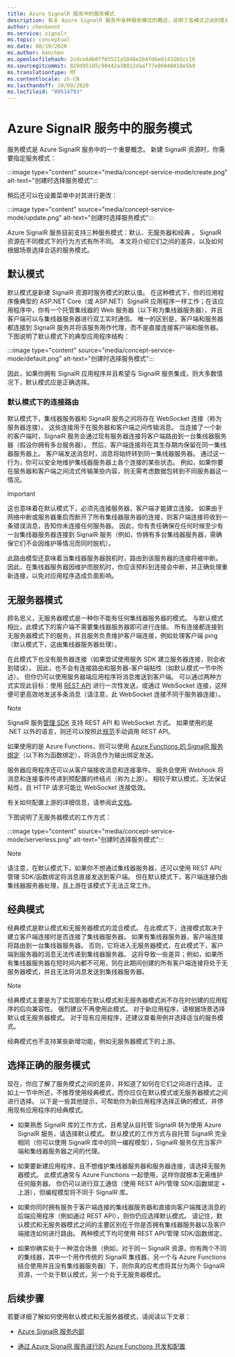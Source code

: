 ```yaml
---
title: Azure SignalR 服务中的服务模式
description: 有关 Azure SignalR 服务中各种服务模式的概述，说明了各模式之间的差异及适用的用户场景
author: chenkennt
ms.service: signalr
ms.topic: conceptual
ms.date: 08/19/2020
ms.author: kenchen
ms.openlocfilehash: 2cdce64b0ff03521a5848e2b4fd6e01431b5cc16
ms.sourcegitcommit: 829d951d5c90442a38012daaf77e86046018e5b9
ms.translationtype: MT
ms.contentlocale: zh-CN
ms.lasthandoff: 10/09/2020
ms.locfileid: "89514793"
---
```

# <a name="service-mode-in-azure-signalr-service"></a>Azure SignalR 服务中的服务模式

服务模式是 Azure SignalR 服务中的一个重要概念。 新建 SignalR 资源时，你需要指定服务模式：

:::image type="content" source="media/concept-service-mode/create.png" alt-text="创建时选择服务模式":::

稍后还可以在设置菜单中对其进行更改：

:::image type="content" source="media/concept-service-mode/update.png" alt-text="创建时选择服务模式":::

Azure SignalR 服务目前支持三种服务模式：默认、无服务器和经典  。 SignalR 资源在不同模式下的行为方式有所不同。 本文将介绍它们之间的差异，以及如何根据场景选择合适的服务模式。

## <a name="default-mode"></a>默认模式

默认模式是新建 SignalR 资源时服务模式的默认值。 在这种模式下，你的应用程序像典型的 ASP.NET Core（或 ASP.NET）SignalR 应用程序一样工作；在该应用程序中，你有一个托管集线器的 Web 服务器（以下称为集线器服务器），并且客户端可以与集线器服务器进行双工实时通信。 唯一的区别是，客户端和服务器都连接到 SignalR 服务并将该服务用作代理，而不是直接连接客户端和服务器。 下图说明了默认模式下的典型应用程序结构：

:::image type="content" source="media/concept-service-mode/default.png" alt-text="创建时选择服务模式":::

因此，如果你拥有 SignalR 应用程序并且希望与 SignalR 服务集成，则大多数情况下，默认模式应是正确选择。

### <a name="connection-routing-in-default-mode"></a>默认模式下的连接路由

默认模式下，集线器服务器和 SignalR 服务之间将存在 WebSocket 连接（称为服务器连接）。 这些连接用于在服务器和客户端之间传输消息。 当连接了一个新的客户端时，SignalR 服务会通过现有服务器连接将客户端路由到一台集线器服务器（假设你拥有多台服务器）。 然后，客户端连接将在其生存期内保留在同一集线器服务器上。 客户端发送消息时，消息将始终转到同一集线器服务器。 通过这一行为，你可以安全地维护集线器服务器上各个连接的某些状态。 例如，如果你要在服务器和客户端之间流式传输某些内容，则无需考虑数据包转到不同服务器这一情况。

> [!IMPORTANT]
> 这也意味着在默认模式下，必须先连接服务器，客户端才能建立连接。 如果由于网络中断或服务器重启而断开了所有集线器服务器的连接，则客户端连接将收到一条错误消息，告知你未连接任何服务器。 因此，你有责任确保在任何时候至少有一台集线器服务器连接到 SignalR 服务（例如，你拥有多台集线器服务器，需确保它们不会因维护等情况而同时脱机）。

此路由模型还意味着当集线器服务器脱机时，路由到该服务器的连接将被中断。 因此，在集线器服务器因维护而脱机时，你应该预料到连接会中断，并正确处理重新连接，以免对应用程序造成负面影响。

## <a name="serverless-mode"></a>无服务器模式

顾名思义，无服务器模式是一种你不能有任何集线器服务器的模式。 与默认模式相比，此模式下的客户端不需要集线器服务器即可进行连接。 所有连接都连接到无服务器模式下的服务，并且服务负责维护客户端连接，例如处理客户端 ping（默认模式下，这由集线器服务器处理）。

在此模式下也没有服务器连接（如果尝试使用服务 SDK 建立服务器连接，则会收到错误）。 因此，也不会有连接路由和服务器-客户端粘性（如默认模式一节中所述）。 但你仍可以使用服务器端应用程序将消息推送到客户端。 可以通过两种方式实现此目标：使用 [REST API](https://github.com/Azure/azure-signalr/blob/dev/docs/rest-api.md) 进行一次性发送，或通过 WebSocket 连接，这样便可更高效地发送多条消息（请注意，此 WebSocket 连接不同于服务器连接）。

> [!NOTE]
> SignalR 服务[管理 SDK](https://github.com/Azure/azure-signalr/blob/dev/docs/management-sdk-guide.md) 支持 REST API 和 WebSocket 方式。 如果使用的是 .NET 以外的语言，则还可以按照此[规范](https://github.com/Azure/azure-signalr/blob/dev/docs/rest-api.md)手动调用 REST API。
>
> 如果使用的是 Azure Functions，则可以使用 [Azure Functions 的 SignalR 服务绑定](https://docs.microsoft.com/azure/azure-functions/functions-bindings-signalr-service)（以下称为函数绑定），将消息作为输出绑定发送。

服务器应用程序还可以从客户端接收消息和连接事件。 服务会使用 Webhook 将消息和连接事件传递到预配置的终结点（称为上游）。 相较于默认模式，无法保证粘性，且 HTTP 请求可能比 WebSocket 连接低效。

有关如何配置上游的详细信息，请参阅此[文档](https://docs.microsoft.com/azure/azure-signalr/concept-upstream)。

下图说明了无服务器模式的工作方式：

:::image type="content" source="media/concept-service-mode/serverless.png" alt-text="创建时选择服务模式":::

> [!NOTE]
> 请注意，在默认模式下，如果你不想通过集线器服务器，还可以使用 REST API/管理 SDK/函数绑定将消息直接发送到客户端。 但在默认模式下，客户端连接仍由集线器服务器处理，且上游在该模式下无法正常工作。

## <a name="classic-mode"></a>经典模式

经典模式是默认模式和无服务器模式的混合模式。 在此模式下，连接模式取决于建立客户端连接时是否连接了集线器服务器。 如果有集线器服务器，客户端连接将路由到一台集线器服务器。 否则，它将进入无服务器模式，在此模式下，客户端到服务器的消息无法传递到集线器服务器。 这将导致一些差异；例如，如果所有集线器服务器在短时间内都不可用，则在此期间创建的所有客户端连接将处于无服务器模式，并且无法将消息发送到集线器服务器。

> [!NOTE]
> 经典模式主要是为了实现那些在默认模式和无服务器模式尚不存在时创建的应用程序的后向兼容性。 强烈建议不再使用此模式。 对于新应用程序，请根据场景选择默认或无服务器模式。 对于现有应用程序，还建议查看用例并选择适当的服务模式。

经典模式也不支持某些新增功能，例如无服务器模式下的上游。

## <a name="choose-the-right-service-mode"></a>选择正确的服务模式

现在，你应了解了服务模式之间的差异，并知道了如何在它们之间进行选择。 正如上一节中所述，不推荐使用经典模式，而你应仅在默认模式或无服务器模式之间进行选择。 以下是一些其他提示，可帮助你为新应用程序选择正确的模式，并停用现有应用程序的经典模式。

* 如果熟悉 SignalR 库的工作方式，且希望从自托管 SignalR 转为使用 Azure SignalR 服务，请选择默认模式。 默认模式的工作方式与自托管 SignalR 完全相同（你可以使用 SignalR 库中的同一编程模型），SignalR 服务仅充当客户端和集线器服务器之间的代理。

* 如果要新建应用程序，且不想维护集线器服务器和服务器连接，请选择无服务器模式。 此模式通常与 Azure Functions 一起使用，这样你就根本无需维护任何服务器。 你仍可以进行双工通信（使用 REST API/管理 SDK/函数绑定 + 上游），但编程模型将不同于 SignalR 库。

* 如果你同时拥有服务于客户端连接的集线器服务器和直接向客户端推送消息的后端应用程序（例如通过 REST API），则你仍应选择默认模式。 请记住，默认模式和无服务器模式之间的主要区别在于你是否拥有集线器服务器以及客户端接连如何进行路由。 两种模式下均可使用 REST API/管理 SDK/函数绑定。

* 如果你确实处于一种混合场景（例如，对于同一 SignalR 资源，你有两个不同的集线器，其中一个用作传统的 SignalR 集线器，另一个与 Azure Functions 结合使用并且没有集线器服务器）下，则你真的应考虑将其分为两个 SignalR 资源，一个处于默认模式，另一个处于无服务器模式。

## <a name="next-steps"></a>后续步骤

若要详细了解如何使用默认模式和无服务器模式，请阅读以下文章：

* [Azure SignalR 服务内部](signalr-concept-internals.md)

* [通过 Azure SignalR 服务进行的 Azure Functions 开发和配置](signalr-concept-serverless-development-config.md)
